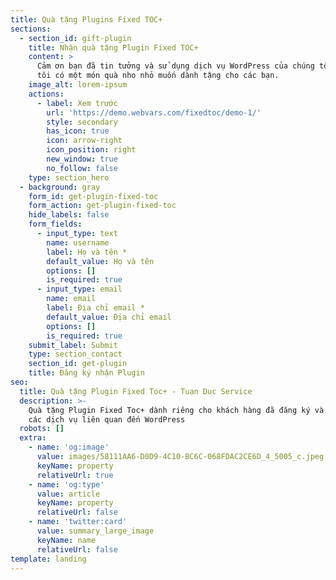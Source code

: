 ```yaml
---
title: Quà tặng Plugins Fixed TOC+
sections:
  - section_id: gift-plugin
    title: Nhận quà tặng Plugin Fixed TOC+
    content: >
      Cảm ơn bạn đã tin tưởng và sử dụng dịch vụ WordPress của chúng tôi, chúng
      tôi có một món quà nho nhỏ muốn dành tặng cho các bạn.
    image_alt: lorem-ipsum
    actions:
      - label: Xem trước
        url: 'https://demo.webvars.com/fixedtoc/demo-1/'
        style: secondary
        has_icon: true
        icon: arrow-right
        icon_position: right
        new_window: true
        no_follow: false
    type: section_hero
  - background: gray
    form_id: get-plugin-fixed-toc
    form_action: get-plugin-fixed-toc
    hide_labels: false
    form_fields:
      - input_type: text
        name: username
        label: Họ và tên *
        default_value: Họ và tên
        options: []
        is_required: true
      - input_type: email
        name: email
        label: Địa chỉ email *
        default_value: Địa chỉ email
        options: []
        is_required: true
    submit_label: Submit
    type: section_contact
    section_id: get-plugin
    title: Đăng ký nhận Plugin
seo:
  title: Quà tặng Plugin Fixed Toc+ - Tuan Duc Service
  description: >-
    Quà tặng Plugin Fixed Toc+ dành riêng cho khách hàng đã đăng ký và sử dụng
    các dịch vụ liên quan đến WordPress
  robots: []
  extra:
    - name: 'og:image'
      value: images/58111AA6-D0D9-4C10-BC6C-068FDAC2CE6D_4_5005_c.jpeg
      keyName: property
      relativeUrl: true
    - name: 'og:type'
      value: article
      keyName: property
      relativeUrl: false
    - name: 'twitter:card'
      value: summary_large_image
      keyName: name
      relativeUrl: false
template: landing
---
```

